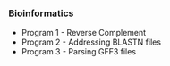 ### Bioinformatics
- Program 1 - Reverse Complement
- Program 2 - Addressing BLASTN files
- Program 3 - Parsing GFF3 files
